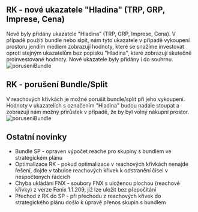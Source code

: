﻿---
categories: [fenix]
layout: fenix
---
## RK - nové ukazatele "Hladina" (TRP, GRP, Imprese, Cena)
Nově byly přidány ukazatele "Hladina" (TRP, GRP, Imprese, Cena).
V případě použití bundle nebo slpit, nám tyto ukazatele v případě vykoupení prostoru jendím mediem zobrazují hodnoty, které se snažíme investovat oproti stejným ukazatelům bez popisku "Hladina", které zobrazují skutečně proinvestované hodnoty. 
Nové ukazatele byly přidány i do souhrnu.
![poruseniBundle]({{site.url}}/data/ukazatele_hladina1.jpg)

## RK - porušení Bundle/Split
V reachových křivkách je možné porušit bundle/split při jeho vykoupení. Hodnoty v ukazatelích s označením "Hladina" budou nadále stoupat a zobrazují nám možný přírůstek v případě, že by byl volný nákupní prostor.
![poruseniBundle]({{site.url}}/data/vykoupeno5.jpg)

## Ostatní novinky
<ul><li> Bundle SP - opraven výpočet reache pro skupiny s bundlem ve strategickém plánu</li>
<li> Optimalizace RK - pokud optimalizace v reachových křivkách nenajde řešení, dojde v tabulce reachových křivek k odstranění čísel v nespočtených řádcích</li>
<li> Chyba ukládání FNX - soubory FNX s uloženou plochou (reachové křivky) z verze Fenix 1.1.209, již lze uložit bez přepočítání</li>
<li> Přechod z RK do SP - při přechodu z reachových křivek do strategického plánu došlo k úpravě přenos skupin s bundlem</li></ul>
